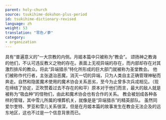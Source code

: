 ```yaml
---
parent: holy-church
source: tsukihime-dokuhon-plus-period
id: tsukihime-dictionary-revised
language: zh
weight: 53
translation: "零色ノ夢"
category:
- organization
---
```


具有“普遍意义的”一大宗教的内侧。月姬本篇中只被称为“教会”。
颂扬神之教诲的他们，不认可违反教义之物的存在。表面上无视异端的存在，而内部却存在对其激烈排斥的教众。将此“异端猎杀”特化所形成的巨大部门就被称为圣堂教会。
他们被称作代行者，主张退治恶魔，消灭一切的异端，只为人类自主正确管理神秘而奔走。自然和隐匿魔术使用的魔术协会关系恶劣，至今为止曾多次兵戎相见。（现在缔结了协定，正吹赞着过去不存在的和平）原本对于他们而言，最大的敌人就是被称为“吸血种”的怪物们，由此和魔术协会也有合作的关系。
教会被划成各种各样的管辖，其中雪儿所属的埋葬机关，就像是是“异端猎杀”的精英部队。
虽然同爱尔奎特、罗亚和雪儿关系很深，但是在月姬本篇的故事发生在教会无法企及的远东地区，这也不过是一个信息背景而已。
